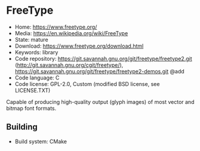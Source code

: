 # FreeType

- Home: https://www.freetype.org/
- Media: https://en.wikipedia.org/wiki/FreeType
- State: mature
- Download: https://www.freetype.org/download.html
- Keywords: library
- Code repository: https://git.savannah.gnu.org/git/freetype/freetype2.git (http://git.savannah.gnu.org/cgit/freetype/), https://git.savannah.gnu.org/git/freetype/freetype2-demos.git @add
- Code language: C
- Code license: GPL-2.0, Custom (modified BSD license, see LICENSE.TXT)

Capable of producing high-quality output (glyph images) of most vector and bitmap font formats.

## Building

- Build system: CMake

